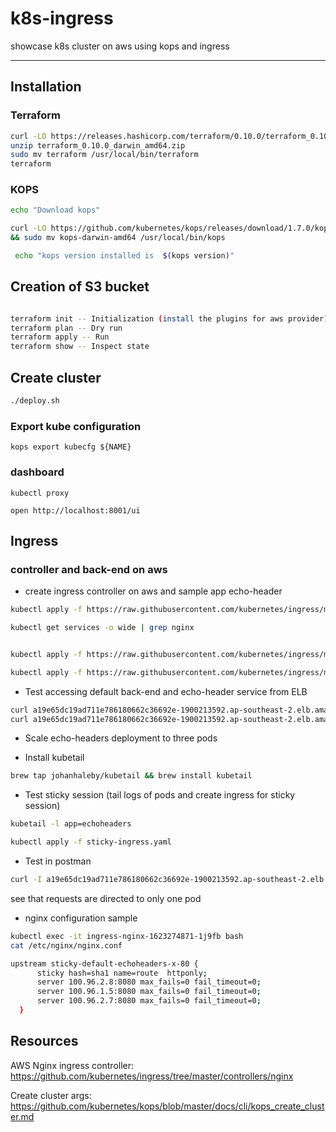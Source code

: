 # k8s-ingress
showcase k8s cluster on aws using kops and ingress
 - - -

## Installation

### Terraform

```bash
curl -LO https://releases.hashicorp.com/terraform/0.10.0/terraform_0.10.0_darwin_amd64.zip
unzip terraform_0.10.0_darwin_amd64.zip
sudo mv terraform /usr/local/bin/terraform
terraform
```

### KOPS

```bash
echo "Download kops"

curl -LO https://github.com/kubernetes/kops/releases/download/1.7.0/kops-darwin-amd64 && chmod +x  kops-darwin-amd64 \
&& sudo mv kops-darwin-amd64 /usr/local/bin/kops

 echo "kops version installed is  $(kops version)"
```


## Creation of  S3 bucket

```bash

terraform init -- Initialization (install the plugins for aws provider)
terraform plan -- Dry run
terraform apply -- Run
terraform show -- Inspect state

```

## Create cluster

```bash
./deploy.sh
```


### Export kube configuration
`kops export kubecfg ${NAME}`

### dashboard
`kubectl proxy`

`open http://localhost:8001/ui`

## Ingress
### controller and back-end on aws

* create ingress controller on aws and sample app echo-header

```bash
kubectl apply -f https://raw.githubusercontent.com/kubernetes/ingress/master/examples/aws/nginx/nginx-ingress-controller.yaml

kubectl get services -o wide | grep nginx


kubectl apply -f https://raw.githubusercontent.com/kubernetes/ingress/master/controllers/nginx/examples/echo-header.yaml

kubectl apply -f https://raw.githubusercontent.com/kubernetes/ingress/master/controllers/nginx/examples/ingress.yaml
```

* Test accessing default back-end and echo-header service from ELB

```bash
curl a19e65dc19ad711e786180662c36692e-1900213592.ap-southeast-2.elb.amazonaws.com
curl a19e65dc19ad711e786180662c36692e-1900213592.ap-southeast-2.elb.amazonaws.com/foo -H 'Host: foo.bar.com'
```

* Scale echo-headers deployment to three pods

* Install kubetail

```bash
brew tap johanhaleby/kubetail && brew install kubetail
```

* Test sticky session (tail logs of pods and create ingress for sticky session)

```bash
kubetail -l app=echoheaders

kubectl apply -f sticky-ingress.yaml
```

* Test in postman
```bash
curl -I a19e65dc19ad711e786180662c36692e-1900213592.ap-southeast-2.elb.amazonaws.com/foo -H 'Host: stickyingress.example.com' (or in postman)
```

see that requests are directed to only one pod

* nginx configuration sample

```bash
kubectl exec -it ingress-nginx-1623274871-1j9fb bash
cat /etc/nginx/nginx.conf

upstream sticky-default-echoheaders-x-80 {
      sticky hash=sha1 name=route  httponly;
      server 100.96.2.8:8080 max_fails=0 fail_timeout=0;
      server 100.96.1.5:8080 max_fails=0 fail_timeout=0;
      server 100.96.2.7:8080 max_fails=0 fail_timeout=0;
  }
```

## Resources

AWS Nginx ingress controller:
https://github.com/kubernetes/ingress/tree/master/controllers/nginx

Create cluster args: https://github.com/kubernetes/kops/blob/master/docs/cli/kops_create_cluster.md
